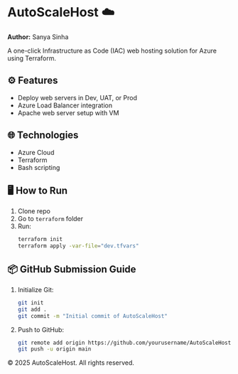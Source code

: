# AutoScaleHost ☁️
**Author:** Sanya Sinha

A one-click Infrastructure as Code (IAC) web hosting solution for Azure using Terraform.


## ⚙️ Features 
- Deploy web servers in Dev, UAT, or Prod
- Azure Load Balancer integration
- Apache web server setup with VM

## 🌐 Technologies 
- Azure Cloud
- Terraform
- Bash scripting

## 🖥️ How to Run 
1. Clone repo
2. Go to `terraform` folder
3. Run:
   ```bash
   terraform init
   terraform apply -var-file="dev.tfvars"
   ```

## 📦 GitHub Submission Guide  
1. Initialize Git:
   ```bash
   git init
   git add .
   git commit -m "Initial commit of AutoScaleHost"
   ```

2. Push to GitHub:
   ```bash
   git remote add origin https://github.com/yourusername/AutoScaleHost.git
   git push -u origin main
   ```

© 2025 AutoScaleHost. All rights reserved.
